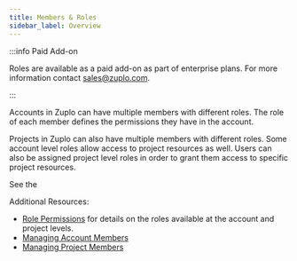```yaml
---
title: Members & Roles
sidebar_label: Overview
---
```


:::info Paid Add-on

Roles are available as a paid add-on as part of enterprise plans. For more
information contact [sales@zuplo.com](mailto:sales@zuplo.com).

:::

Accounts in Zuplo can have multiple members with different roles. The role of
each member defines the permissions they have in the account.

Projects in Zuplo can also have multiple members with different roles. Some
account level roles allow access to project resources as well. Users can also be
assigned project level roles in order to grant them access to specific project
resources.

See the

Additional Resources:

- [Role Permissions](./roles-permissions.md) for details on the roles available
  at the account and project levels.
- [Managing Account Members](./managing-account-members.md)
- [Managing Project Members](./managing-project-members.md)

